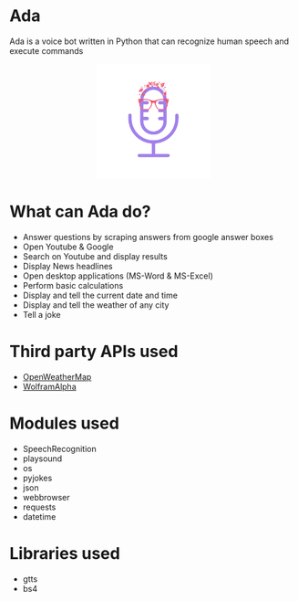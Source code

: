 # Ada
Ada is a voice bot written in Python that can recognize human speech and execute commands
<p align="center">
  <img width="200"src="./Ada logo.png">
</p>

# What can Ada do?
-  Answer questions by scraping answers from google answer boxes
-  Open Youtube & Google
-  Search on Youtube and display results
-  Display News headlines
-  Open desktop applications (MS-Word & MS-Excel)
-  Perform basic calculations
-  Display and tell the current date and time
-  Display and tell the weather of any city
-  Tell a joke

# Third party APIs used
- [OpenWeatherMap](https://openweathermap.org/appid)
- [WolframAlpha](https://developer.wolframalpha.com/portal/myapps/)

# Modules used
-  SpeechRecognition
-  playsound
-  os
-  pyjokes
-  json
-  webbrowser
-  requests
-  datetime

# Libraries used
-  gtts
-  bs4
